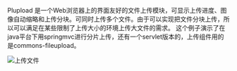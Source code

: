 Plupload 是一个Web浏览器上的界面友好的文件上传模块，可显示上传进度、图像自动缩略和上传分块。可同时上传多个文件。由于可以实现把文件分块上传，所以可以满足在某些限制了上传大小的环境上传大文件的需求。 这个例子演示了在java平台下用springmvc进行分片上传，还有一个servlet版本的，上传组件用的是commons-fileupload。


![上传文件](http://i2.tietuku.com/f820ccb5049bfc3a.jpg)